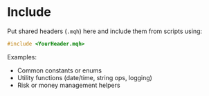 # Include

Put shared headers (`.mqh`) here and include them from scripts using:

```cpp
#include <YourHeader.mqh>
```

Examples:
- Common constants or enums
- Utility functions (date/time, string ops, logging)
- Risk or money management helpers

